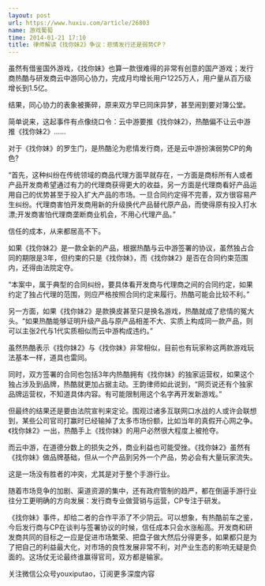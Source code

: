 ```yaml
---
layout: post
url: https://www.huxiu.com/article/26803
name: 游戏葡萄
time: 2014-01-21 17:10
title: 律师解读《找你妹2》争议：悲情发行还是弱势CP？
---
```

虽然有借鉴国外游戏，《找你妹》也算一款很难得的非常有创意的国产游戏；发行商热酷与研发商云中游同心协力，完成月均增长用户1225万人，用户量从百万级增长到1.5亿。

结果，同心协力的表象被撕碎，原来双方早已同床异梦，甚至闹到要对簿公堂。

简单说来，这起事件有点像绕口令：云中游要推《找你妹2》，热酷偏不让云中游推《找你妹2》……

对于《找你妹》的罗生门，是热酷沦为悲情发行商，还是云中游扮演弱势CP的角色?

“首先，这种纠纷在传统领域的商品代理方面早就存在，一方面是商标所有人或者产品开发商希望通过有力的代理商获得更大的收益，另一方面是代理商看好产品运用自己的优势甚至于投入扩大产品的市场。一旦合同约定得不完善，双方很容易产生纠纷。代理商害怕开发商用新的升级换代产品替代原产品，而使得原有投入打水漂;开发商害怕代理商垄断商业机会，不用心代理产品。”

信任的成本，从来都居高不下。

如果《找你妹2》是一款全新的产品，根据热酷与云中游签署的协议，虽然独占合同的期限是3年，但约束的只是《找你妹》，而《找你妹2》是否在合同约束范围内，还得由法院定夺。

“本案中，属于典型的合同纠纷，要具体看开发商与代理商之间的合同约定，如果约定了独占代理的范围，则应严格按照合同约定来履行。热酷可能会比较不利。”

另一方面，如果《找你妹2》是款换皮甚至只是换名游戏，热酷就成了悲情的冤大头。“如果热酷能够证明升级产品与原产品相差不大、实质上构成同一款产品，则可以主张2代与1代实质相似而云中游构成违约。”

虽然热酷表示《找你妹2》与《找你妹》非常相似，目前也有玩家称这两款游戏玩法基本一样，道具也雷同。

同时，双方签署的合同也包括3年内热酷拥有《找你妹》的独家运营权，如果这个独占涉及到品牌，热酷就更加占据主动。王韵律师如此说到，“网页说还有个独家品牌运营权，不知道具体内容。有可能限制用这个名字再开发新游戏。”

但最终的结果还是要由法院宣判来定论。围观过诸多互联网口水战的人或许会联想到，某些公司官司打赢时已经输掉了太多市场份额，比如当年的真假开心网之争。《找你妹2》一出，热酷手上《找你妹》的用户必然很大程度上被抢夺。

而云中游，在道德分数上的损失之外，商业利益也可能受挫。《找你妹2》虽然有《找你妹》做品牌基础，但从一个产品到另外一个产品，势必会有大量玩家流失。

这是一场没有胜者的冲突，尤其是对于整个手游行业。

随着市场竞争的加剧、渠道资源的集中，还有政府管制的趋严，都在倒逼手游行业往分工更明确的方向发展：发行商专业做营销与运营，CP专注于研发。

《找你妹》事件，却给二者的合作平添了不少阴云。可以想象，有热酷前车之鉴，今后发行商与CP在谈判与签署协议的时候，信任成本只会水涨船高。开发商和研发商共同的目标之一应是促进市场繁荣、把盘子做大然后分得更多，如果都只是为了把自己的利益最大化，对市场的良性发展非常不利，对产业生态的影响无疑是负面的。这场仗无论最终谁赢得官司，双方都是输家。

关注微信公众号youxiputao，订阅更多深度内容

